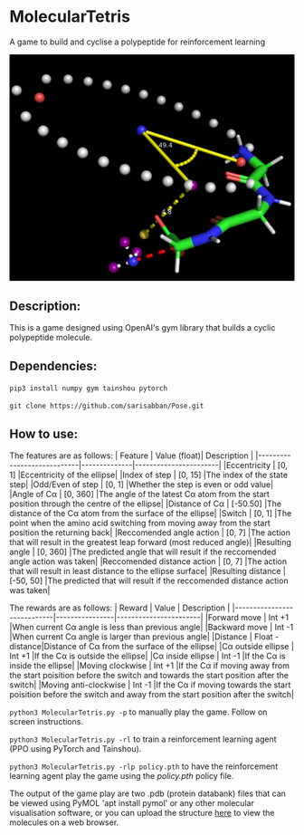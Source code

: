 # MolecularTetris
A game to build and cyclise a polypeptide for reinforcement learning 

![Alt Text](image.png)

## Description:
This is a game designed using OpenAI's gym library that builds a cyclic polypeptide molecule.

## Dependencies:
`pip3 install numpy gym tainshou pytorch`

`git clone https://github.com/sarisabban/Pose.git`

## How to use:
The features are as follows:
| Feature                    | Value (float)| Description           |
|----------------------------|--------------|-----------------------|
|Eccentricity                | [0, 1]       |Eccentricity of the ellipse|
|Index of step               | [0, 15]      |The index of the state step|
|Odd/Even of step            | [0, 1]       |Whether the step is even or odd value|
|Angle of Cα                 | [0, 360]     |The angle of the latest Cα atom from the start position through the centre of the ellipse|
|Distance of Cα              | [-50.50]     |The distance of the Cα atom from the surface of the ellipse|
|Switch                      | [0, 1]       |The point when the amino acid switching from moving away from the start position the returning back|
|Reccomended angle action    | [0, 7]       |The action that will result in the greatest leap forward (most reduced angle)|
|Resulting angle             | [0, 360]     |The predicted angle that will result if the reccomended angle action was taken|
|Reccomended distance action | [0, 7]       |The action that will result in least distance to the ellipse surface|
|Resulting distance          | [-50, 50]    |The predicted that will result if the reccomended distance action was taken|

The rewards are as follows:
| Reward                     | Value          | Description           |
|----------------------------|----------------|-----------------------|
|Forward move                | Int +1         |When current Cα angle is less than previous angle|
|Backward move               | Int -1         |When current Cα angle is larger than previous angle|
|Distance                    | Float -distance|Distance of Cα from the surface of the ellipse|
|Cα outside ellipse          | Int +1         |If the Cα is outside the ellipse|
|Cα inside ellipse           | Int -1         |If the Cα is inside the ellipse|
|Moving clockwise            | Int +1         |If the Cα if moving away from the start poisition before the switch and towards the start position after the switch|
|Moving anti-clockwise       | Int -1         |If the Cα if moving towards the start poisition before the switch and away from the start position after the switch|

`python3 MolecularTetris.py -p` to manually play the game. Follow on screen instructions. 

`python3 MolecularTetris.py -rl` to train a reinforcement learning agent (PPO using PyTorch and Tainshou).

`python3 MolecularTetris.py -rlp policy.pth` to have the reinforcement learning agent play the game using the *policy.pth* policy file.

The output of the game play are two .pdb (protein databank) files that can be viewed using PyMOL 'apt install pymol' or any other molecular visualisation software, or you can upload the structure [here](https://www.rcsb.org/3d-view) to view the molecules on a web browser.
